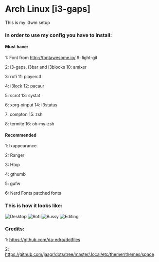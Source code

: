# Arch Linux [i3-gaps]
This is my i3wm setup

### In order to use my config you have to install:

#### Must have:
1: Font from http://fontawesome.io/     9: light-git

2: i3-gaps, i3bar and i3blocks          10: amixer

3: rofi                                 11: playerctl

4: i3lock                               12: pacaur

5: scrot                                13: systat

6: xorg-xinput                          14: i3status

7: compton                              15: zsh

8: termite                              16: oh-my-zsh







#### Recommended
1: lxappearance

2: Ranger

3: Htop

4: gthumb

5: gufw

6: Nerd Fonts patched fonts

### This is how it looks like:
![Desktop](https://github.com/MrSnowMonster/My-i3wm-setup/blob/master/screenshots/2017-09-29-224510_3200x1800_scrot.png)
![Rofi](https://github.com/MrSnowMonster/My-i3wm-setup/blob/master/screenshots/2017-09-29-223025_3200x1800_scrot.png)
![Bussy](https://github.com/MrSnowMonster/My-i3wm-setup/blob/master/screenshots/2017-09-29-223325_3200x1800_scrot.png)
![Editing](https://github.com/MrSnowMonster/My-i3wm-setup/blob/master/screenshots/2017-09-29-224429_3200x1800_scrot.png)

### Credits:
1: https://github.com/da-edra/dotfiles

2: https://github.com/jaagr/dots/tree/master/.local/etc/themer/themes/space
